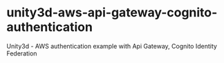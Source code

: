# unity3d-aws-api-gateway-cognito-authentication
Unity3d - AWS authentication example with Api Gateway, Cognito Identity Federation
